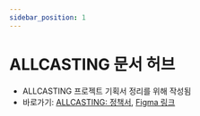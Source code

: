```yaml
---
sidebar_position: 1
---
```


# ALLCASTING 문서 허브

- ALLCASTING 프로젝트 기획서 정리를 위해 작성됨
- 바로가기: [ALLCASTING: 정책서](/docs/project-a/allcasting), [Figma 링크](https://www.figma.com/design/39PKZuhovC6fmc0j7j0LhC/DESIGN?node-id=1946-8354&t=BfLQhiqpO2qzLP8o-1)